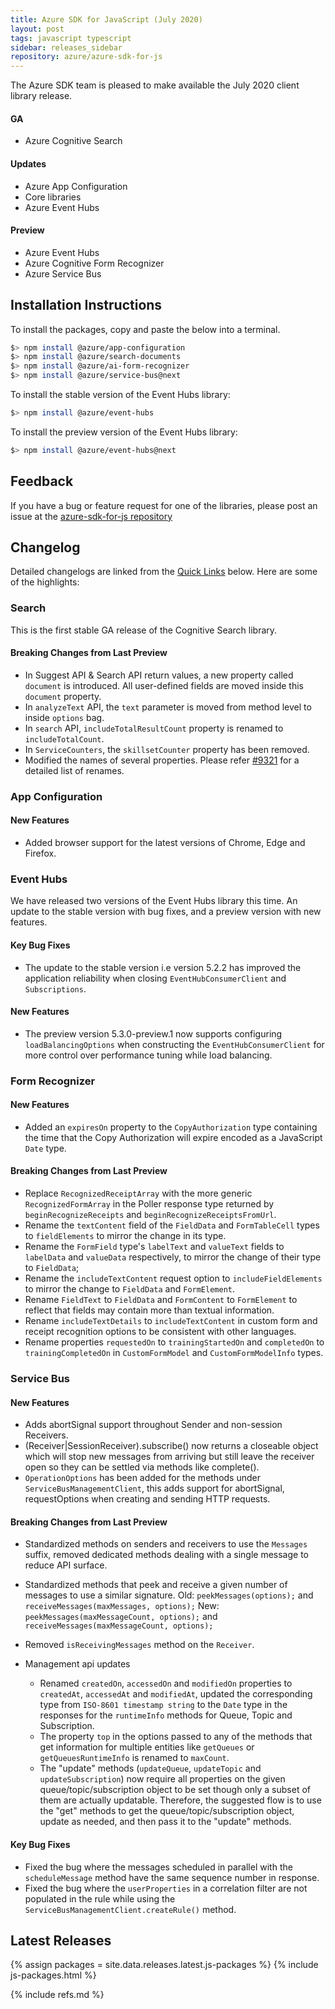 ```yaml
---
title: Azure SDK for JavaScript (July 2020)
layout: post
tags: javascript typescript
sidebar: releases_sidebar
repository: azure/azure-sdk-for-js
---
```


The Azure SDK team is pleased to make available the July 2020 client library release.

#### GA

- Azure Cognitive Search

#### Updates

- Azure App Configuration
- Core libraries
- Azure Event Hubs

#### Preview

- Azure Event Hubs
- Azure Cognitive Form Recognizer
- Azure Service Bus

## Installation Instructions

To install the packages, copy and paste the below into a terminal.

```bash
$> npm install @azure/app-configuration
$> npm install @azure/search-documents
$> npm install @azure/ai-form-recognizer
$> npm install @azure/service-bus@next
```

To install the stable version of the Event Hubs library:

```bash
$> npm install @azure/event-hubs
```
To install the preview version of the Event Hubs library:

```bash
$> npm install @azure/event-hubs@next
```

## Feedback

If you have a bug or feature request for one of the libraries, please post an issue at the [azure-sdk-for-js repository](https://github.com/azure/azure-sdk-for-js/issues)

## Changelog

Detailed changelogs are linked from the [Quick Links](#quick-links) below. Here are some of the highlights:

### Search

This is the first stable GA release of the Cognitive Search library.

#### Breaking Changes from Last Preview

- In Suggest API & Search API return values, a new property called `document` is introduced. All user-defined fields are moved inside this `document` property.
- In `analyzeText` API, the `text` parameter is moved from method level to inside `options` bag.
- In `search` API, `includeTotalResultCount` property is renamed to `includeTotalCount`.
- In `ServiceCounters`, the `skillsetCounter` property has been removed.
- Modified the names of several properties. Please refer [#9321](https://github.com/Azure/azure-sdk-for-js/issues/9321) for a detailed list of renames.

### App Configuration

#### New Features

- Added browser support for the latest versions of Chrome, Edge and Firefox.

### Event Hubs

We have released two versions of the Event Hubs library this time. An update to the stable version with bug fixes, and a preview version with new features.

#### Key Bug Fixes

- The update to the stable version i.e version 5.2.2 has improved the application reliability when closing `EventHubConsumerClient` and `Subscriptions`.

#### New Features

- The preview version 5.3.0-preview.1 now supports configuring `loadBalancingOptions` when constructing the `EventHubConsumerClient` for more control over performance tuning while load balancing.

### Form Recognizer

#### New Features

- Added an `expiresOn` property to the `CopyAuthorization` type containing the time that the Copy Authorization will expire encoded as a JavaScript `Date` type.

#### Breaking Changes from Last Preview

- Replace `RecognizedReceiptArray` with the more generic `RecognizedFormArray` in the Poller response type returned by `beginRecognizeReceipts` and `beginRecognizeReceiptsFromUrl`.
- Rename the `textContent` field of the `FieldData` and `FormTableCell` types to `fieldElements` to mirror the change in its type.
- Rename the `FormField` type's `labelText` and `valueText` fields to `labelData` and `valueData` respectively, to mirror the change of their type to `FieldData`;
- Rename the `includeTextContent` request option to `includeFieldElements` to mirror the change to `FieldData` and `FormElement`.
- Rename `FieldText` to `FieldData` and `FormContent` to `FormElement` to reflect that fields may contain more than textual information.
- Rename `includeTextDetails` to `includeTextContent` in custom form and receipt recognition options to be consistent with other languages.
- Rename properties `requestedOn` to `trainingStartedOn` and `completedOn` to `trainingCompletedOn` in `CustomFormModel` and `CustomFormModelInfo` types.

### Service Bus

#### New Features

- Adds abortSignal support throughout Sender and non-session Receivers.
- (Receiver|SessionReceiver).subscribe() now returns a closeable object which will stop new messages from arriving but still leave the receiver open so they can be settled via methods like complete().
- `OperationOptions` has been added for the methods under `ServiceBusManagementClient`, this adds support for abortSignal, requestOptions when creating and sending HTTP requests.

#### Breaking Changes from Last Preview

- Standardized methods on senders and receivers to use the `Messages` suffix, removed dedicated methods dealing with a single message to reduce API surface.
- Standardized methods that peek and receive a given number of messages to use a similar signature.
  Old: `peekMessages(options);` and `receiveMessages(maxMessages, options);`
  New: `peekMessages(maxMessageCount, options);` and `receiveMessages(maxMessageCount, options);`
- Removed `isReceivingMessages` method on the `Receiver`.
- Management api updates

  - Renamed `createdOn`, `accessedOn` and `modifiedOn` properties to `createdAt`, `accessedAt` and `modifiedAt`, updated the corresponding type from `ISO-8601 timestamp string` to the `Date` type in the responses for the `runtimeInfo` methods for Queue, Topic and Subscription.
  - The property `top` in the options passed to any of the methods that get information for multiple entities like `getQueues` or `getQueuesRuntimeInfo` is renamed to `maxCount`.
  - The "update" methods (`updateQueue`, `updateTopic` and `updateSubscription`) now require all properties on the given queue/topic/subscription object to be set though only a subset of them are actually updatable. Therefore, the suggested flow is to use the "get" methods to get the queue/topic/subscription object, update as needed, and then pass it to the "update" methods.

#### Key Bug Fixes

- Fixed the bug where the messages scheduled in parallel with the `scheduleMessage` method have the same sequence number in response.
- Fixed the bug where the `userProperties` in a correlation filter are not populated in the rule while using the `ServiceBusManagementClient.createRule()` method.

## Latest Releases

{% assign packages = site.data.releases.latest.js-packages %}
{% include js-packages.html %}

{% include refs.md %}
